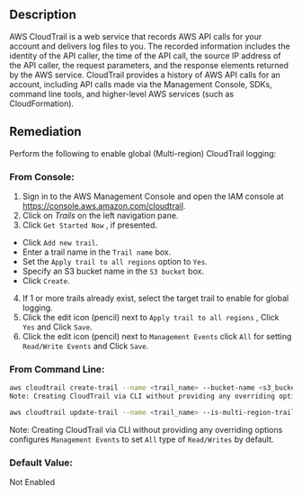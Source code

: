 ## Description

AWS CloudTrail is a web service that records AWS API calls for your account and delivers log files to you. The recorded information includes the identity of the API caller, the time of the API call, the source IP address of the API caller, the request parameters, and the response elements returned by the AWS service. CloudTrail provides a history of AWS API calls for an account, including API calls made via the Management Console, SDKs, command line tools, and higher-level AWS services (such as CloudFormation).

## Remediation

Perform the following to enable global (Multi-region) CloudTrail logging:

### From Console:

1. Sign in to the AWS Management Console and open the IAM console at https://console.aws.amazon.com/cloudtrail.
2. Click on *Trails* on the left navigation pane.
3. Click `Get Started Now` , if presented.
- Click `Add new trail`.
- Enter a trail name in the `Trail name` box.
- Set the `Apply trail to all regions` option to `Yes`.
- Specify an S3 bucket name in the `S3 bucket` box.
- Click `Create`.
4. If 1 or more trails already exist, select the target trail to enable for global logging.
5. Click the edit icon (pencil) next to `Apply trail to all regions` , Click `Yes` and Click `Save`.
6. Click the edit icon (pencil) next to `Management Events` click `All` for setting
`Read/Write Events` and Click `Save`.

### From Command Line:

```bash
aws cloudtrail create-trail --name <trail_name> --bucket-name <s3_bucket_for_cloudtrail> --is-multi-region-trail
Note: Creating CloudTrail via CLI without providing any overriding options configures Management Events to 'set' All 'type' of Read/Writes by default

aws cloudtrail update-trail --name <trail_name> --is-multi-region-trail
```

Note: Creating CloudTrail via CLI without providing any overriding options configures `Management Events` to set `All` type of `Read/Writes` by default.

### Default Value:

Not Enabled